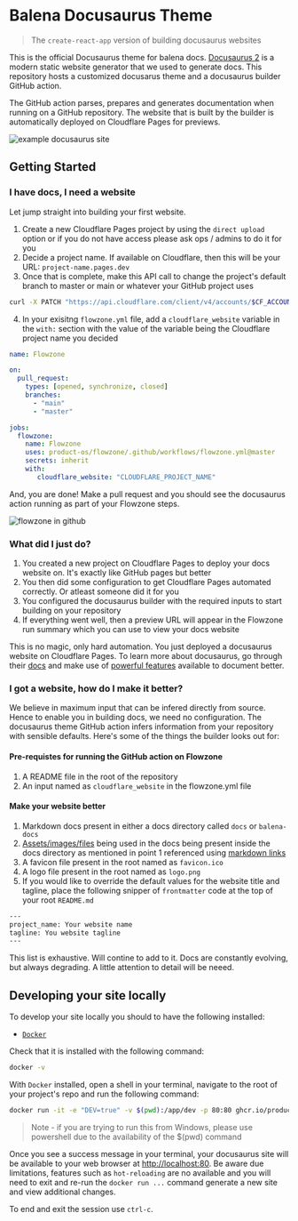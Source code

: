 # Balena Docusaurus Theme

> The `create-react-app` version of building docusaurus websites

This is the official Docusaurus theme for balena docs.
[Docusaurus 2](https://docusaurus.io/) is a modern static website generator that we used to generate docs.
This repository hosts a customized docusarus theme and a docusaurus builder GitHub action.

The GitHub action parses, prepares and generates documentation when running on a GitHub repository.
The website that is built by the builder is automatically deployed on Cloudflare Pages for previews.

![example docusaurus site](https://user-images.githubusercontent.com/22801822/206838272-e3a2990b-4855-4e71-b9da-7270357c2028.png)

## Getting Started

### I have docs, I need a website

Let jump straight into building your first website.

1. Create a new Cloudflare Pages project by using the `direct upload` option or if you do not have access please ask ops / admins to do it for you
2. Decide a project name. If available on Cloudflare, then this will be your URL: `project-name.pages.dev`
3. Once that is complete, make this API call to change the project's default branch to master or main or whatever your GitHub project uses

```bash
curl -X PATCH "https://api.cloudflare.com/client/v4/accounts/$CF_ACCOUNT_ID/pages/projects/project-name"   -H "Authorization: Bearer $CF_API_KEY"      -H "Content-Type: application/json"      --data ' {"production_branch": "$GITHUB_BRANCH","production_deployments_enabled": true}' -v
```

4. In your exisitng `flowzone.yml` file, add a `cloudflare_website` variable in the `with:` section with the value of the variable being the Cloudflare project name you decided

```yml
name: Flowzone

on:
  pull_request:
    types: [opened, synchronize, closed]
    branches:
      - "main"
      - "master"

jobs:
  flowzone:
    name: Flowzone
    uses: product-os/flowzone/.github/workflows/flowzone.yml@master
    secrets: inherit
    with:
       cloudflare_website: "CLOUDFLARE_PROJECT_NAME"
```

And, you are done!
Make a pull request and you should see the docusaurus action running as part of your Flowzone steps.

![flowzone in github](https://user-images.githubusercontent.com/22801822/206837518-3f484261-c423-4ea9-a6fb-0a95b4a77a57.png)

### What did I just do?

1. You created a new project on Cloudflare Pages to deploy your docs website on. It's exactly like GitHub pages but better
2. You then did some configuration to get Cloudflare Pages automated correctly. Or atleast someone did it for you
3. You configured the docusaurus builder with the required inputs to start building on your repository
4. If everything went well, then a preview URL will appear in the Flowzone run summary which you can use to view your docs website

This is no magic, only hard automation.
You just deployed a docusaurus website on Cloudflare Pages.
To learn more about docusaurus, go through their [docs](https://docusaurus.io/docs/category/guides) and make use of [powerful features](https://docusaurus.io/docs/markdown-features) available to document better.

### I got a website, how do I make it better?

We believe in maximum input that can be infered directly from source.
Hence to enable you in building docs, we need no configuration.
The docusaurus theme GitHub action infers information from your repository with sensible defaults.
Here's some of the things the builder looks out for:

#### Pre-requistes for running the GitHub action on Flowzone

1. A README file in the root of the repository
2. An input named as `cloudflare_website` in the flowzone.yml file

#### Make your website better

1. Markdown docs present in either a docs directory called `docs` or `balena-docs`
2. [Assets/images/files](https://docusaurus.io/docs/markdown-features/assets) being used in the docs being present inside the docs directory as mentioned in point 1 referenced using [markdown links](https://docusaurus.io/docs/markdown-features/links)
3. A favicon file present in the root named as `favicon.ico`
4. A logo file present in the root named as `logo.png`
5. If you would like to override the default values for the website title and tagline, place the following snipper of `frontmatter` code at the top of your root `README.md`

```bash
---
project_name: Your website name
tagline: You website tagline
---
```

This list is exhaustive.
Will contine to add to it.
Docs are constantly evolving, but always degrading.
A little attention to detail will be neeed.

## Developing your site locally

To develop your site locally you should to have the following installed:

- [`Docker`](https://docs.docker.com/get-docker/)

Check that it is installed with the following command:

```bash
docker -v
```

With `Docker` installed, open a shell in your terminal, navigate to the root of your project's repo and run the following command:

```bash
docker run -it -e "DEV=true" -v $(pwd):/app/dev -p 80:80 ghcr.io/product-os/docusaurus-builder:latest
```

> Note - if you are trying to run this from Windows, please use powershell due to the availability of the $(pwd) command

Once you see a success message in your terminal, your docusaurus site will be available to your web browser at [http://localhost:80](http://localhost:80).
Be aware due limitations, features such as `hot-reloading` are no available and you will need to exit and re-run the `docker run ...` command generate a new site and view additional changes.

To end and exit the session use `ctrl-c`.
